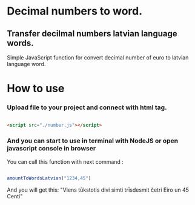 # Decimal numbers to word.
## Transfer decilmal numbers latvian language words.
Simple JavaScript function for convert decimal number of euro to latvian language word.

# How to use 
### Upload file to your project and connect with html tag.

``` html

<script src="./number.js"></script>

```



### And you can start to use in terminal with NodeJS or open javascript console in browser 

You can call this function with next command :

```javascript

amountToWordsLatvian("1234,45")

```

And you will get this:
 "Viens tūkstotis divi simti trīsdesmit četri Eiro un 45 Centi"
